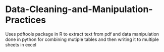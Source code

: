 # Data-Cleaning-and-Manipulation-Practices

Uses pdftools package in R to extract text from 
pdf and data manipulation done in python for combining mutiple tables and then writing it to multiple sheets in excel
